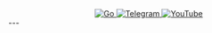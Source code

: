 <div align="center">
  <div>
    <a href="https://go.dev/"> 
    <img src="https://img.shields.io/badge/go-%2300ADD8.svg?style=for-the-badge&logo=go&logoColor=white" alt="Go" />  
    </a>
    <a href="https://t.me/YonkoNostrada"> 
      <img src="https://img.shields.io/badge/Telegram-2CA5E0?style=for-the-badge&logo=telegram&logoColor=white" alt="Telegram" />  
    </a>
    <a href="https://www.youtube.com/channel/UCBusM2QoshuKuXmuqCDG7Kw">
      <img src="https://img.shields.io/badge/YouTube-%23FF0000.svg?style=for-the-badge&logo=YouTube&logoColor=white" alt="YouTube"/>
    </a>
  </div>
</div>
---
